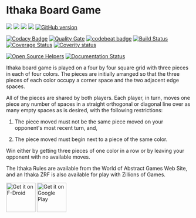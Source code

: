 # Ithaka Board Game

![](https://img.shields.io/badge/platform-Android-blue.svg) 
![](https://img.shields.io/badge/language-java-blue.svg)
![](https://img.shields.io/badge/license-GPLv3+-blue.svg) 
[![](https://tokei.rs/b1/github/VelbazhdSoftwareLLC/IthakaBoardGame)](https://github.com/VelbazhdSoftwareLLC/IthakaBoardGame) 
[![GitHub version](https://badge.fury.io/gh/VelbazhdSoftwareLLC%2FIthakaBoardGame.svg)](https://badge.fury.io/gh/VelbazhdSoftwareLLC%2FIthakaBoardGame)

[![Codacy Badge](https://api.codacy.com/project/badge/Grade/65d5b87b609d4d8381e0451c394fe12c)](https://www.codacy.com/app/TodorBalabanov/IthakaBoardGame?utm_source=github.com&amp;utm_medium=referral&amp;utm_content=VelbazhdSoftwareLLC/IthakaBoardGame&amp;utm_campaign=Badge_Grade) 
[![Quality Gate](https://sonarcloud.io/api/project_badges/measure?project=VelbazhdSoftwareLLC_IthakaBoardGame&metric=alert_status)](https://sonarcloud.io/dashboard?id=VelbazhdSoftwareLLC_IthakaBoardGame) 
[![codebeat badge](https://codebeat.co/badges/129caf76-7cea-479b-a4e5-9f21196aad81)](https://codebeat.co/projects/github-com-velbazhdsoftwarellc-ithakaboardgame-master) 
[![Build Status](https://travis-ci.org/VelbazhdSoftwareLLC/IthakaBoardGame.svg?branch=master)](https://travis-ci.org/VelbazhdSoftwareLLC/IthakaBoardGame) 
[![Coverage Status](https://codecov.io/gh/VelbazhdSoftwareLLC/IthakaBoardGame/branch/master/graph/badge.svg)](https://codecov.io/gh/VelbazhdSoftwareLLC/IthakaBoardGame) 
[![Coverity status](https://scan.coverity.com/projects/17593/badge.svg)](https://scan.coverity.com/projects/ithakaboardgame) 

[![Open Source Helpers](https://www.codetriage.com/velbazhdsoftwarellc/ithakaboardgame/badges/users.svg)](https://www.codetriage.com/velbazhdsoftwarellc/ithakaboardgame) 
[![Documentation Status](https://readthedocs.org/projects/ithakaboardgame/badge/?version=latest)](https://ithakaboardgame.readthedocs.io/en/latest/?badge=latest)

Ithaka board game is played on a four by four square grid with three pieces in each of four colors. The pieces are initially arranged so that the three pieces of each color occupy a corner space and the two adjacent edge spaces.

All of the pieces are shared by both players. Each player, in turn, moves one piece any number of spaces in a straight orthogonal or diagonal line over as many empty spaces as is desired, with the following restrictions:

1) The piece moved must not be the same piece moved on your opponent's most recent turn, and,

2) The piece moved must begin next to a piece of the same color.

Win either by getting three pieces of one color in a row or by leaving your opponent with no available moves.

The Ithaka Rules are available from the World of Abstract Games Web Site, and an Ithaka ZRF is also available for play with Zillions of Games.

[<img src="https://f-droid.org/badge/get-it-on.png" alt="Get it on F-Droid" height="80">](https://f-droid.org/packages/eu.veldsoft.ithaka.board.game/)
[<img src="https://play.google.com/intl/en_us/badges/images/generic/en-play-badge.png" alt="Get it on Google Play" height="80">](https://play.google.com/store/apps/details?id=eu.veldsoft.ithaka.board.game)
